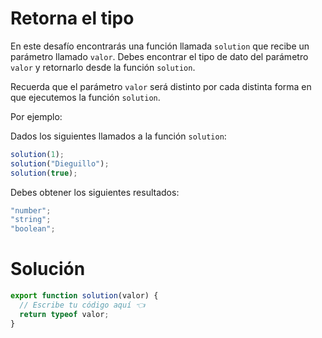 # Retorna el tipo

En este desafío encontrarás una función llamada `solution` que recibe un parámetro llamado `valor`. Debes encontrar el tipo de dato del parámetro `valor` y retornarlo desde la función `solution`.

Recuerda que el parámetro `valor` será distinto por cada distinta forma en que ejecutemos la función `solution`.

Por ejemplo:

Dados los siguientes llamados a la función `solution`:

```javascript
solution(1);
solution("Dieguillo");
solution(true);
```

Debes obtener los siguientes resultados:

```javascript
"number";
"string";
"boolean";
```

# Solución

```javascript
export function solution(valor) {
  // Escribe tu código aquí 👈
  return typeof valor;
}
```
